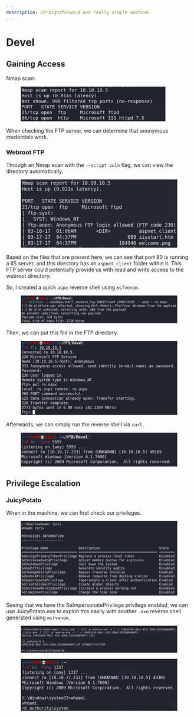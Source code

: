 ```yaml
---
description: Straightforward and really simple machine.
---
```


# Devel

## Gaining Access

Nmap scan:

<figure><img src="../../../.gitbook/assets/image (129).png" alt=""><figcaption></figcaption></figure>

When checking the FTP server, we can determine that anonymous credentials work.

### Webroot FTP

Through an Nmap scan with the `--script vuln` flag, we can view the directory automatically.

<figure><img src="../../../.gitbook/assets/image (7) (1) (7).png" alt=""><figcaption></figcaption></figure>

Based on the files that are present here, we can see that port 80 is running a IIS server, and this directory has an `aspnet_client` folder within it. This FTP server could potentially provide us with  read and write access to the webroot directory.

So, I created a quick `aspx` reverse shell using `msfvenom`.

<figure><img src="../../../.gitbook/assets/image (33) (2).png" alt=""><figcaption></figcaption></figure>

Then, we can put this file in the FTP directory.

<figure><img src="../../../.gitbook/assets/image (22) (1) (3).png" alt=""><figcaption></figcaption></figure>

Afterwards, we can simply run the reverse shell via `curl`.

<figure><img src="../../../.gitbook/assets/image (36) (1).png" alt=""><figcaption></figcaption></figure>

## Privilege Escalation

### JuicyPotato

When in the machine, we can first check our privileges.

<figure><img src="../../../.gitbook/assets/image (11) (2) (4).png" alt=""><figcaption></figcaption></figure>

Seeing that we have the SeImpersonatePrivilege privilege enabled, we can use JuicyPotato.exe to exploit this easily with another `.exe` reverse shell generated using `msfvenom`.&#x20;

<figure><img src="../../../.gitbook/assets/image (33) (6).png" alt=""><figcaption></figcaption></figure>

<figure><img src="../../../.gitbook/assets/image (29) (2).png" alt=""><figcaption></figcaption></figure>
